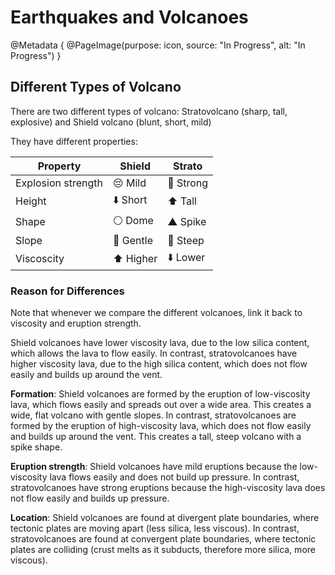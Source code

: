 # Earthquakes and Volcanoes

@Metadata {
    @PageImage(purpose: icon, source: "In Progress", alt: "In Progress")
}

## Different Types of Volcano

There are two different types of volcano: Stratovolcano (sharp, tall, explosive) and Shield 
volcano (blunt, short, mild)

They have different properties:

| Property | Shield | Strato |
|----------|--------|--------|
| Explosion strength | 😔 Mild | 💪 Strong |
| Height | ⬇️ Short | ⬆️ Tall |
| Shape | ⚪ Dome | ▲ Spike |
| Slope | 🎩 Gentle | 🔪 Steep |
| Viscoscity | ⬆️ Higher | ⬇️ Lower |

### Reason for Differences

Note that whenever we compare the different volcanoes, link it back to viscosity and eruption strength.

Shield volcanoes have lower viscosity lava, due to the low silica content, which allows the lava to flow easily. In 
contrast, stratovolcanoes have higher viscosity lava, due to the high silica content, which does not flow easily and 
builds up around the vent.

**Formation**: Shield volcanoes are formed by the eruption of low-viscosity lava, which flows easily and
spreads out over a wide area. This creates a wide, flat volcano with gentle slopes. In contrast,
stratovolcanoes are formed by the eruption of high-viscosity lava, which does not flow easily and
builds up around the vent. This creates a tall, steep volcano with a spike shape.

**Eruption strength**: Shield volcanoes have mild eruptions because the low-viscosity lava flows easily
and does not build up pressure. In contrast, stratovolcanoes have strong eruptions because the
high-viscosity lava does not flow easily and builds up pressure.

**Location**: Shield volcanoes are found at divergent plate boundaries, where tectonic plates are moving
apart (less silica, less viscous). In contrast, stratovolcanoes are found at convergent plate boundaries, 
where tectonic plates are colliding (crust melts as it subducts, therefore more silica, more viscous).
